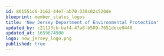 ```yaml
---
id: 861551c6-3162-44e7-ab70-330c02c520de
blueprint: member_states_logos
title: 'New Jersey Department of Environmental Protection'
updated_by: c21113cb-baf4-47a8-b589-7651dece9448
updated_at: 1659674900
logo: new_jersey_logo.png
published: true
---
```

